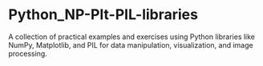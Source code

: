 # Python_NP-Plt-PIL-libraries
A collection of practical examples and exercises using Python libraries like NumPy, Matplotlib, and PIL for data manipulation, visualization, and image processing.
